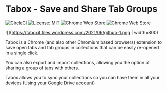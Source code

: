 # Tabox - Save and Share Tab Groups

[![CircleCI](https://circleci.com/gh/gilgold/tabox/tree/main.svg?style=svg)](https://circleci.com/gh/gilgold/tabox/tree/main)
[![License: MIT](https://img.shields.io/badge/License-MIT-yellow.svg)](https://opensource.org/licenses/MIT)
![Chrome Web Store](https://img.shields.io/chrome-web-store/users/bdbliblipiempfdkkkjohnecmeknnpoa)
![Chrome Web Store](https://img.shields.io/chrome-web-store/v/bdbliblipiempfdkkkjohnecmeknnpoa)


![](https://taboxit.files.wordpress.com/2021/06/github-1.png | width=800)


Tabox is a Chrome (and also other Chromium based browsers) extension to save open tabs and tab groups in collections that can be easily re-opened in a single click. 

You can also export and import collections, allowing you the option of sharing a group of tabs with others.

Tabox allows you to sync your collections so you can have them in all your devices (Using your Google Drive account)
